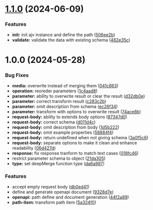 # [1.1.0](https://github.com/moontai0724/openapi/compare/v1.0.0...v1.1.0) (2024-06-09)


### Features

* **init:** init ajv instance and define the path ([506ee2b](https://github.com/moontai0724/openapi/commit/506ee2ba09abf96b95d1e361fe190ec556787222))
* **validate:** validate the data with existing schema ([482e35c](https://github.com/moontai0724/openapi/commit/482e35c59d574ba92fc02983d8375b179ccf2776))

# 1.0.0 (2024-05-28)


### Bug Fixes

* **media:** overwrite instead of merging them ([041c863](https://github.com/moontai0724/openapi/commit/041c863e2b712dfcf960a8778f363b0a5f8e7236))
* **operation:** reoreder parameters ([1c4aad8](https://github.com/moontai0724/openapi/commit/1c4aad8e4dcdc33854df3320ac8592aae7b14426))
* **parameter:** ability to overwrite result or clear the result ([d32db0e](https://github.com/moontai0724/openapi/commit/d32db0e77ef88c2ff8e79fc51fc8852128bd3e44))
* **parameter:** correct transform result ([c283c2b](https://github.com/moontai0724/openapi/commit/c283c2b6a1468114ade6d5f07669b8a31619b1d1))
* **parameter:** omit description from schema ([ec26f34](https://github.com/moontai0724/openapi/commit/ec26f34b77ce2d1ce6e63665e13c210b8057aaca))
* **parameter:** transform with options to overwrite result ([74ace8b](https://github.com/moontai0724/openapi/commit/74ace8b4f3e2b00c7b9d36b1e04569ced0dbd865))
* **request-body:** ability to extends body options ([87347d0](https://github.com/moontai0724/openapi/commit/87347d02d40bdbd6c3c8c8f2b57bac47e7360dd9))
* **request-body:** correct schema ([d011d4c](https://github.com/moontai0724/openapi/commit/d011d4c27a492a4d7ea8116279d98be38f810b60))
* **request-body:** omit description from body ([1d5b222](https://github.com/moontai0724/openapi/commit/1d5b222afdf80b59355c85719dfb0c1b2ade13c7))
* **request-body:** omit example properties ([58884f4](https://github.com/moontai0724/openapi/commit/58884f47f5e5f4883b1531573ce6e4c46e1488e0))
* **request-body:** return undefined when not giving schema ([3a0f5c6](https://github.com/moontai0724/openapi/commit/3a0f5c6a4c93fe319cee67324bded9e1d5150a31))
* **request-body:** separate options to make it clean and enhance readability ([06d427d](https://github.com/moontai0724/openapi/commit/06d427dd7e5ccc74b20e722b16d0480d7f9198c3))
* **response:** fix response tranform to match test cases ([018fc46](https://github.com/moontai0724/openapi/commit/018fc46989a5153c1373f1738c398426b6dc0505))
* restrict parameter schema to object ([21da305](https://github.com/moontai0724/openapi/commit/21da30593e67179643cf1dec4a58947f32ad5acd))
* **type:** set deepMerge function type ([da6a997](https://github.com/moontai0724/openapi/commit/da6a9973537af6a2268137981e563d88626ca1d2))


### Features

* accept empty request body ([db0ed41](https://github.com/moontai0724/openapi/commit/db0ed41c09d964b2c40cb575b016c925cbfa8741))
* define and generate openapi document ([9328d7e](https://github.com/moontai0724/openapi/commit/9328d7e9c8507bacebdf79ef6e3dd7cc7f3c91bf))
* **openapi:** path define and document generation ([44f2a89](https://github.com/moontai0724/openapi/commit/44f2a89058e55f24020b4b117ddad29c9af0e1e7))
* **path-item:** transform path item ([5a324f0](https://github.com/moontai0724/openapi/commit/5a324f0f3dc7a8fc45de6002288e04f332cfd318))
